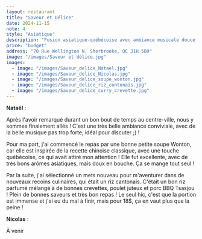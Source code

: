 ```yaml
---
layout: restaurant
title: "Saveur et Délice"
date: 2024-11-15
note: 4
style: "Asiatique"
description: "Fusion asiatique-québécoise avec ambiance musicale douce et prix abordables."
price: "budget"
address: "70 Rue Wellington N, Sherbrooke, QC J1H 5B9"
image: "/images/Saveur et délice.jpg"
images:
  - image: "/images/Saveur_delice_Natael.jpg"
  - image: "/images/Saveur_delice_Nicolas.jpg"
  - image: "/images/Saveur_delice_soupe_wonton.jpg"
  - image: "/images/Saveur_delice_riz_contonais.jpg"
  - image: "/images/Saveur_delice_curry_crevette.jpg"
---
```


**Nataël** :

Après l'avoir remarqué durant un bon bout de temps au centre-ville, nous y sommes finalement allés ! C'est une très belle ambiance conviviale, avec de la belle musique pas trop forte, idéal pour discuter ;) !

Pour ma part, j'ai commencé le repas par une bonne petite soupe Wonton, car elle est inspirée de la recette chinoise classique, avec une touche québécoise, ce qui avait attiré mon attention ! Elle fut excellente, avec de très bons arômes asiatiques, mais doux en bouche. Ça se mange tout seul !

Par la suite, j'ai sélectionné un mets nouveau pour m'aventurer dans de nouveaux recoins culinaires, qui était un riz cantonais. C'était un bon riz parfumé mélangé à de bonnes crevettes, poulet juteux et porc BBQ Tsasjou ! Plein de bonnes saveurs et très bon repas ! Le seul hic, c'est que la portion est immense et j'ai eu du mal à finir, mais pour 18$, ça en vaut plus que la peine !

**Nicolas** :

À venir 